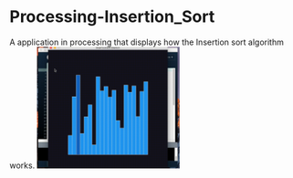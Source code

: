 # Processing-Insertion_Sort
A application in processing that displays how the Insertion sort algorithm works. 
<img height = "213" src = "https://github.com/JoeManto/Processing-Insertion_Sort/blob/master/vid.gif">
